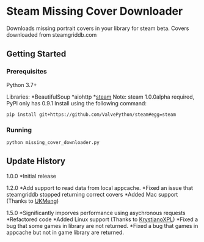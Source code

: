 # Steam Missing Cover Downloader

Downloads missing portrait covers in your library for steam beta.
Covers downloaded from steamgriddb.com

## Getting Started

### Prerequisites

Python 3.7+

Libraries:
*BeautifulSoup
*aiohttp
*[steam](https://github.com/ValvePython/steam)
Note: steam 1.0.0alpha required, PyPI only has 0.9.1
Install using the following command:
```
pip install git+https://github.com/ValvePython/steam#egg=steam
```

### Running

```
python missing_cover_downloader.py
```

## Update History
1.0.0 
*Initial release

1.2.0
*Add support to read data from local appcache.
*Fixed an issue that steamgriddb stopped returning correct covers
*Added Mac support (Thanks to [UKMeng](https://github.com/UKMeng))

1.5.0
*Significantly imporves performance using asychronous requests
*Refactored code
*Added Linux support (Thanks to [KrystianoXPL](https://github.com/KrystianoXPL))
*Fixed a bug that some games in library are not returned.
*Fixed a bug that games in appcache but not in game library are returned.

